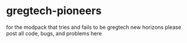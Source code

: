 # gregtech-pioneers
for the modpack that tries and fails to be gregtech new horizons
please post all code, bugs, and problems here

